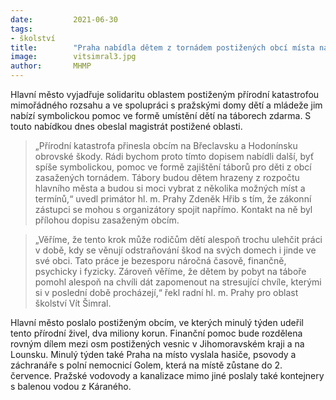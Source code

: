 ```yaml
---
date:         2021-06-30
tags:         
- školství
title:        "Praha nabídla dětem z tornádem postižených obcí místa na letních táborech zdarma"
image: 	      vitsimral3.jpg
author:       MHMP
---
```


Hlavní město vyjadřuje solidaritu oblastem postiženým přírodní katastrofou mimořádného rozsahu a ve spolupráci s pražskými domy dětí a mládeže jim nabízí symbolickou pomoc ve formě umístění dětí na táborech zdarma. S touto nabídkou dnes obeslal magistrát postižené oblasti.

> „Přírodní katastrofa přinesla obcím na Břeclavsku a Hodonínsku obrovské škody. Rádi bychom proto tímto dopisem nabídli další, byť spíše symbolickou, pomoc ve formě zajištění táborů pro děti z obcí zasažených tornádem. Tábory budou dětem hrazeny z rozpočtu hlavního města a budou si moci vybrat z několika možných míst a termínů,“ uvedl primátor hl. m. Prahy Zdeněk Hřib s tím, že zákonní zástupci se mohou s organizátory spojit napřímo. Kontakt na ně byl přílohou dopisu zasaženým obcím.

> „Věříme, že tento krok může rodičům dětí alespoň trochu ulehčit práci v době, kdy se věnují odstraňování škod na svých domech i jinde ve své obci. Tato práce je bezesporu náročná časově, finančně, psychicky i fyzicky. Zároveň věříme, že dětem by pobyt na táboře pomohl alespoň na chvíli dát zapomenout na stresující chvíle, kterými si v poslední době procházejí,“ řekl radní hl. m. Prahy pro oblast školství Vít Šimral.

Hlavní město poslalo postiženým obcím, ve kterých minulý týden udeřil tento přírodní živel, dva miliony korun. Finanční pomoc bude rozdělena rovným dílem mezi osm postižených vesnic v Jihomoravském kraji a na Lounsku. Minulý týden také Praha na místo vyslala hasiče, psovody a záchranáře s polní nemocnicí Golem, která na místě zůstane do 2. července. Pražské vodovody a kanalizace mimo jiné poslaly také kontejnery s balenou vodou z Káraného.
